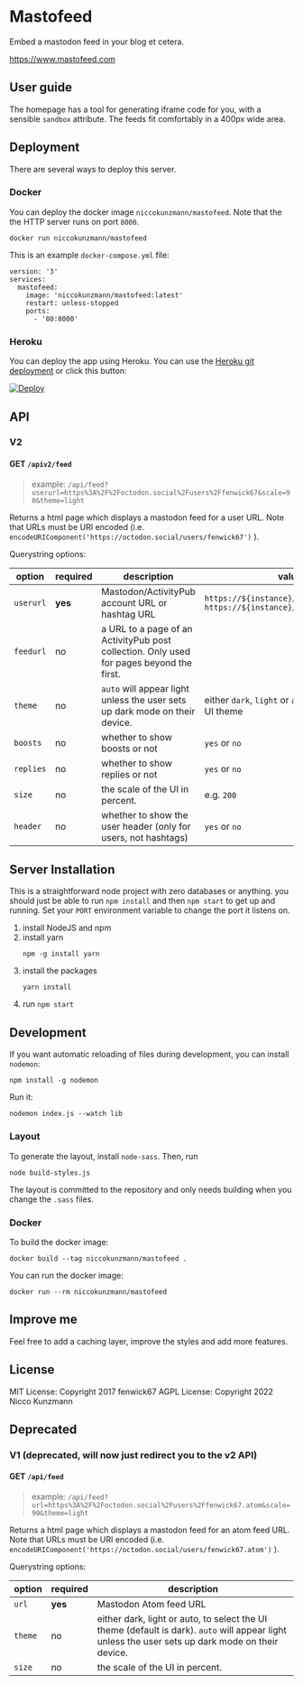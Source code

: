 # Mastofeed

Embed a mastodon feed in your blog et cetera.

https://www.mastofeed.com

## User guide

The homepage has a tool for generating iframe code for you, with a sensible `sandbox` attribute.  The feeds fit comfortably in a 400px wide area.

## Deployment

There are several ways to deploy this server.

### Docker

You can deploy the docker image `niccokunzmann/mastofeed`.
Note that the the HTTP server runs on port `8000`.

```
docker run niccokunzmann/mastofeed
```

This is an example `docker-compose.yml` file:

```
version: '3'
services:
  mastofeed:
    image: 'niccokunzmann/mastofeed:latest'
    restart: unless-stopped
    ports:
      - '80:8000'

```

### Heroku

You can deploy the app using Heroku.
You can use the [Heroku git deployment](https://devcenter.heroku.com/articles/git) or
click this button:

[![Deploy](https://www.herokucdn.com/deploy/button.svg)](https://heroku.com/deploy)

## API

### V2

#### GET `/apiv2/feed`

> example: `/api/feed?userurl=https%3A%2F%2Foctodon.social%2Fusers%2Ffenwick67&scale=90&theme=light`

Returns a html page which displays a mastodon feed for a user URL.  Note that URLs must be URI encoded (i.e. `encodeURIComponent('https://octodon.social/users/fenwick67')` ).

Querystring options:

| option | required | description | value | default |
| ------ | -------- | ----------- | ----- | ------- |
| `userurl` | **yes** | Mastodon/ActivityPub account URL  or hashtag URL | `https://${instance}/tags/${tagname}` <br/> `https://${instance}/users/${username}`| |
| `feedurl` | no | a URL to a page of an ActivityPub post collection. Only used for pages beyond the first. |  |  |
| `theme` | no |  `auto` will appear light unless the user sets up dark mode on their device. | either `dark`, `light` or `auto`, to select the UI theme | `dark` |
| `boosts` | no | whether to show boosts or not | `yes` or `no` | `yes` |
| `replies` | no | whether to show replies or not | `yes` or `no` | `yes` |
| `size` | no | the scale of the UI in percent. | e.g. `200` | `100` |
| `header` | no | whether to show the user header (only for users, not hashtags) | `yes` or `no` | `no` |

## Server Installation

This is a straightforward node project with zero
databases or anything. you should just be able to
run `npm install` and then `npm start` to get up and running. 
Set your `PORT` environment variable to change the
port it listens on.

1. install NodeJS and npm
2. install yarn
   ```
   npm -g install yarn
   ```
3. install the packages
   ```
   yarn install
   ```
4. run `npm start`

## Development

If you want automatic reloading of files during development,
you can install `nodemon`:
```
npm install -g nodemon
```
Run it:
```
nodemon index.js --watch lib
```

### Layout

To generate the layout, install `node-sass`.
Then, run
```
node build-styles.js
```

The layout is committed to the repository and only needs building when you change the `.sass` files.

### Docker

To build the docker image:

```
docker build --tag niccokunzmann/mastofeed .
```

You can run the docker image:

```
docker run --rm niccokunzmann/mastofeed
```

## Improve me

Feel free to add a caching layer, improve the styles
and add more features.

## License

MIT License: Copyright 2017 fenwick67
AGPL License: Copyright 2022 Nicco Kunzmann

## Deprecated

### V1 (deprecated, will now just redirect you to the v2 API)

#### GET `/api/feed`

> example: `/api/feed?url=https%3A%2F%2Foctodon.social%2Fusers%2Ffenwick67.atom&scale=90&theme=light`

Returns a html page which displays a mastodon feed for an atom feed URL.  Note that URLs must be URI encoded (i.e. `encodeURIComponent('https://octodon.social/users/fenwick67.atom')` ).

Querystring options:


| option | required | description |
| ------ | -------- | ----------- |
| `url` | **yes** | Mastodon Atom feed URL |
| `theme` | no | either dark, light or auto, to select the UI theme (default is dark). `auto` will appear light unless the user sets up dark mode on their device. |
| `size` | no | the scale of the UI in percent. |


